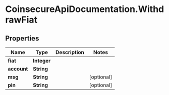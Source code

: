 # CoinsecureApiDocumentation.WithdrawFiat

## Properties
Name | Type | Description | Notes
------------ | ------------- | ------------- | -------------
**fiat** | **Integer** |  | 
**account** | **String** |  | 
**msg** | **String** |  | [optional] 
**pin** | **String** |  | [optional] 


